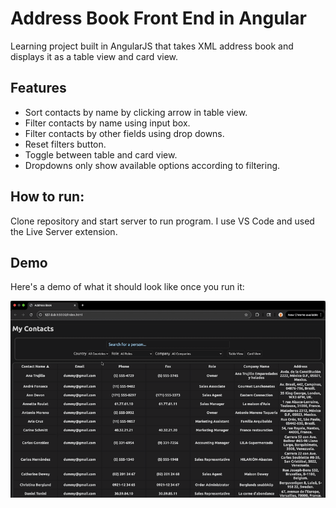# Address Book Front End in Angular

Learning project built in AngularJS that takes XML address book and displays it as a table view and card view.

## Features

- Sort contacts by name by clicking arrow in table view.
- Filter contacts by name using input box.
- Filter contacts by other fields using drop downs.
- Reset filters button.
- Toggle between table and card view.
- Dropdowns only show available options according to filtering.

## How to run:

Clone repository and start server to run program. I use VS Code and used the Live Server extension.

## Demo

Here's a demo of what it should look like once you run it:

![Demo Gif](https://github.com/jacobomantilla10/addressbook/blob/master/demo.gif)
